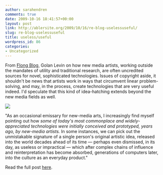 ```yaml
---
author: sarahendren
comments: true
date: 2009-10-16 18:41:57+00:00
layout: post
link: http://ablersite.org/2009/10/16/re-blog-uselessuseful/
slug: re-blog-uselessuseful
title: useless/useful
wordpress_id: 86
categories:
- Uncategorized
---
```


From [Flong Blog](http://www.flong.com/blog/archives/334), Golan Levin on how new media artists, working outside the mandates of utility and traditional research, are often uncredited sources for novel, sophisticated technologies. Issues of copyright aside, it shouldn't be news that artists work in ways that circumvent linear problem-solving, and may, in the process, create technologies that are very useful indeed. I'd speculate that this kind of idea-hatching extends beyond the new media fields as well.

[![](http://ablersite.files.wordpress.com/2009/10/videoplace-eyetoy.jpg)](http://ablersite.files.wordpress.com/2009/10/videoplace-eyetoy.jpg)

"As an occasional emissary for new-media arts, I increasingly find myself pointing out how _some of today's most commonplace and widely-appreciated technologies were initially conceived and prototyped, years ago, by new-media artists._ In some instances, we can pick out the unmistakable signature of a single person's original artistic idea, released into the world decades ahead of its time — perhaps even dismissed, in its day, as useless or impractical — which after complex chains of influence and reinterpretation has become absorbed, generations of computers later, into the culture as an everyday product."

Read the full post [here](http://www.flong.com/blog/archives/334).

